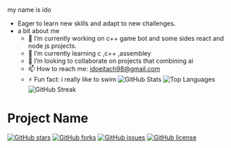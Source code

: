 

##
my name is ido 
- Eager to learn new skills and adapt to new challenges. 
- a bit about me 
  - 🔭 I’m currently working on c++ game bot and some sides react and node js projects.
  - 🌱 I’m currently learning c ,c++ ,assembley
  - 👯 I’m looking to collaborate on projects that combining ai  
  - 📫 How to reach me: idoeitach98@gmail.com 
  - ⚡ Fun fact: i really like to swim 
![GitHub Stats](https://github-readme-stats.vercel.app/api?username=your-username&show_icons=true)
![Top Languages](https://github-readme-stats.vercel.app/api/top-langs/?username=your-username&layout=compact)
![GitHub Streak](https://github-readme-streak-stats.herokuapp.com/?user=your-username)
# Project Name
[![GitHub stars](https://img.shields.io/github/stars/your-username/your-repo.svg)](https://github.com/your-username/your-repo/stargazers)
[![GitHub forks](https://img.shields.io/github/forks/your-username/your-repo.svg)](https://github.com/your-username/your-repo/network)
[![GitHub issues](https://img.shields.io/github/issues/your-username/your-repo.svg)](https://github.com/your-username/your-repo/issues)
[![GitHub license](https://img.shields.io/github/license/your-username/your-repo.svg)](https://github.com/your-username/your-repo/blob/main/LICENSE)
